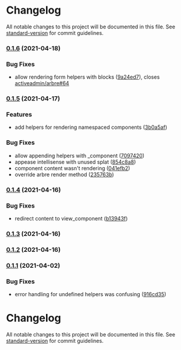# Changelog

All notable changes to this project will be documented in this file. See [standard-version](https://github.com/conventional-changelog/standard-version) for commit guidelines.

### [0.1.6](https://github.com/joshleblanc/cedar/compare/v0.1.5...v0.1.6) (2021-04-18)


### Bug Fixes

* allow rendering form helpers with blocks ([9a24ed7](https://github.com/joshleblanc/cedar/commit/9a24ed7388c60f7a7ed4398dc4871974302c87f3)), closes [activeadmin/arbre#64](https://github.com/activeadmin/arbre/issues/64)

### [0.1.5](https://github.com/joshleblanc/cedar/compare/v0.1.4...v0.1.5) (2021-04-17)


### Features

* add helpers for rendering namespaced components ([3b0a5af](https://github.com/joshleblanc/cedar/commit/3b0a5af421e4b4c9a3b45b07b11647df65908552))


### Bug Fixes

* allow appending helpers with _component ([7097420](https://github.com/joshleblanc/cedar/commit/7097420d3529533910fd5174af175aae15c16aa0))
* appease intellisense with unused splat ([854c8a8](https://github.com/joshleblanc/cedar/commit/854c8a8c7f121d4f531bb5a6d56b487f29772bb8))
* component content wasn't rendering ([041efb2](https://github.com/joshleblanc/cedar/commit/041efb21cbc0760ac94d1fa0093dc57d5185d0d0))
* override arbre render method ([235763b](https://github.com/joshleblanc/cedar/commit/235763b5820fbcbf7faaee934e14c90f381b128a))

### [0.1.4](https://github.com/joshleblanc/cedar/compare/v0.1.3...v0.1.4) (2021-04-16)


### Bug Fixes

* redirect content to view_component ([b13943f](https://github.com/joshleblanc/cedar/commit/b13943fec1fe22e4a9c47c6300ba306eb1bd248a))

### [0.1.3](https://github.com/joshleblanc/cedar/compare/v0.1.2...v0.1.3) (2021-04-16)

### [0.1.2](https://github.com/joshleblanc/ilex/compare/v0.1.1...v0.1.2) (2021-04-16)

### [0.1.1](https://github.com/joshleblanc/ilex/compare/v0.1.0...v0.1.1) (2021-04-02)


### Bug Fixes

* error handling for undefined helpers was confusing ([916cd35](https://github.com/joshleblanc/ilex/commit/916cd3556f80a311fc3917c74bd61e9fb0bf4115))

# Changelog

All notable changes to this project will be documented in this file. See [standard-version](https://github.com/conventional-changelog/standard-version) for commit guidelines.

